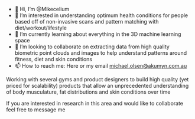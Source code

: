 - 👋 Hi, I’m @Mikecelium
- 👀 I’m interested in understanding optimum health conditions for people based off of non-invasive scans and pattern matching with diet/workout/lifestyle
- 🌱 I’m currently learning about everything in the 3D machine learning space
- 💞️ I’m looking to collaborate on extracting data from high quality biometric point clouds and images to help understand patterns around fitness, diet and skin conditions
- 📫 How to reach me: Here or my email michael.olsen@akumyn.com.au


Working with several gyms and product designers to build high quality (yet priced for scalability) products that allow an unprecedented understanding of body musculature, fat distributions and skin conditions over time

If you are interested in research in this area and would like to collaborate feel free to message me
